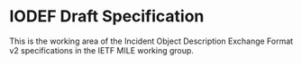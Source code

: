 IODEF Draft Specification
=====

This is the working area of the Incident Object Description Exchange Format v2 specifications in the IETF MILE working group.
